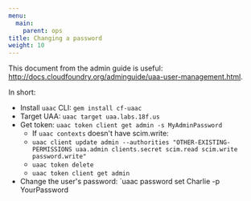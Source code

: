 ```yaml
---
menu:
  main:
    parent: ops
title: Changing a password
weight: 10
---
```


This document from the admin guide is useful: http://docs.cloudfoundry.org/adminguide/uaa-user-management.html.

In short:

- Install `uaac` CLI: `gem install cf-uaac`
- Target UAA: `uaac target uaa.labs.18f.us`
- Get token: `uaac token client get admin -s MyAdminPassword`
  - If `uaac contexts` doesn't have scim.write:
  - `uaac client update admin --authorities "OTHER-EXISTING-PERMISSIONS uaa.admin clients.secret scim.read scim.write password.write"`
  - `uaac token delete`
  - `uaac token client get admin`
- Change the user's password: `uaac password set Charlie -p YourPassword
